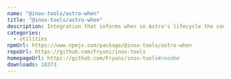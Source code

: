 ```yaml
---
name: "@inox-tools/astro-when"
title: "@inox-tools/astro-when"
description: Integration that informs when in Astro's lifecycle the code is running
categories:
  - utilities
npmUrl: https://www.npmjs.com/package/@inox-tools/astro-when
repoUrl: https://github.com/Fryuni/inox-tools
homepageUrl: https://github.com/Fryuni/inox-tools#readme
downloads: 18373
---
```


